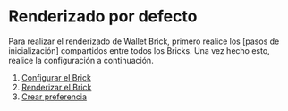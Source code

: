 # Renderizado por defecto

Para realizar el renderizado de Wallet Brick, primero realice los [pasos de inicialización] compartidos entre todos los Bricks. Una vez hecho esto, realice la configuración a continuación.

1. [Configurar el Brick](/developers/es/docs/checkout-bricks/wallet-brick/default-rendering/configure-the-brick)
2. [Renderizar el Brick](/developers/es/docs/checkout-bricks/wallet-brick/default-rendering/render-the-brick)
3. [Crear preferencia](/developers/es/docs/checkout-bricks/wallet-brick/default-rendering/create-preference)